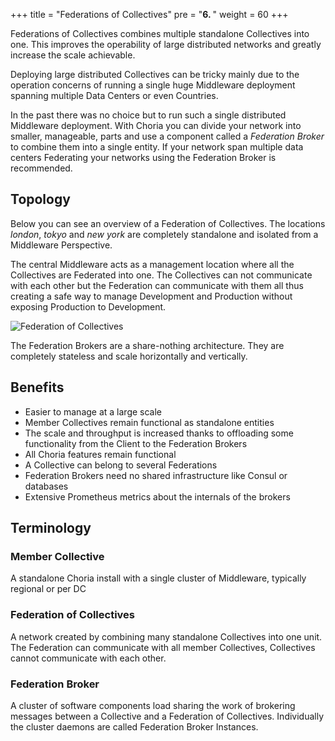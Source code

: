 +++
title = "Federations of Collectives"
pre = "<b>6. </b>"
weight = 60
+++

Federations of Collectives combines multiple standalone Collectives into one.  This improves the operability of large distributed networks and greatly increase the scale achievable.

Deploying large distributed Collectives can be tricky mainly due to the operation concerns of running a single huge Middleware deployment spanning multiple Data Centers or even Countries.

In the past there was no choice but to run such a single distributed Middleware deployment. With Choria you can divide your network into smaller, manageable, parts and use a component called a *Federation Broker* to combine them into a single entity.  If your network span multiple data centers Federating your networks using the Federation Broker is recommended.

## Topology

Below you can see an overview of a Federation of Collectives.  The locations *london*, *tokyo* and *new york* are completely standalone and isolated from a Middleware Perspective.

The central Middleware acts as a management location where all the Collectives are Federated into one.  The Collectives can not communicate with each other but the Federation can communicate with them all thus creating a safe way to manage Development and Production without exposing Production to Development.

![Federation of Collectives](../choria_federation.png)

The Federation Brokers are a share-nothing architecture. They are completely stateless and scale horizontally and vertically.

## Benefits

 * Easier to manage at a large scale
 * Member Collectives remain functional as standalone entities
 * The scale and throughput is increased thanks to offloading some functionality from the Client to the Federation Brokers
 * All Choria features remain functional
 * A Collective can belong to several Federations
 * Federation Brokers need no shared infrastructure like Consul or databases
 * Extensive Prometheus metrics about the internals of the brokers

## Terminology

### Member Collective

A standalone Choria install with a single cluster of Middleware, typically regional or per DC

### Federation of Collectives

A network created by combining many standalone Collectives into one unit.  The Federation can communicate with all member Collectives, Collectives cannot communicate with each other.

### Federation Broker

A cluster of software components load sharing the work of brokering messages between a Collective and a Federation of Collectives.  Individually the cluster daemons are called Federation Broker Instances.
